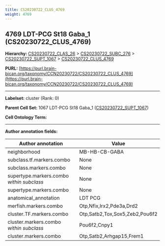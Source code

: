 ```yaml
---
title: CS20230722_CLUS_4769
weight: 4769
---
```

## 4769 LDT-PCG St18 Gaba_1 (CS20230722_CLUS_4769)
<b>Hierarchy: </b>
[CS20230722_CLAS_26](../CS20230722_CLAS_26) >
[CS20230722_SUBC_276](../CS20230722_SUBC_276) >
[CS20230722_SUPT_1067](../CS20230722_SUPT_1067) >
[CS20230722_CLUS_4769](../CS20230722_CLUS_4769)

**PURL:** [https://purl.brain-bican.org/taxonomy/CCN20230722/CS20230722_CLUS_4769](https://purl.brain-bican.org/taxonomy/CCN20230722/CS20230722_CLUS_4769)

---


**Labelset:** cluster (Rank: 0)

**Parent Cell Set:** 1067 LDT-PCG St18 Gaba_1 ([CS20230722_SUPT_1067](../CS20230722_SUPT_1067))



**Cell Ontology Term:** 

[MARKER GENES.]: #


---

[TRANSFERRED ANNOTATIONS.]: #


[AUTHOR ANNOTATION FIELDS.]: #


**Author annotation fields:**

| Author annotation | Value |
|-------------------|-------|
|neighborhood|MB-HB-CB-GABA|
|subclass.tf.markers.combo|None|
|subclass.markers.combo|None|
|supertype.markers.combo _within subclass_|None|
|supertype.markers.combo|None|
|anatomical_annotation|LDT PCG|
|merfish.markers.combo|Otp,Nfix,Irx2,Pde3a,Drd2|
|cluster.TF.markers.combo|Otp,Satb2,Tox,Sox5,Zeb2,Pou6f2|
|cluster.markers.combo _within subclass_|Pou6f2,Cnpy1|
|cluster.markers.combo|Otp,Satb2,Arhgap15,Frem1|
